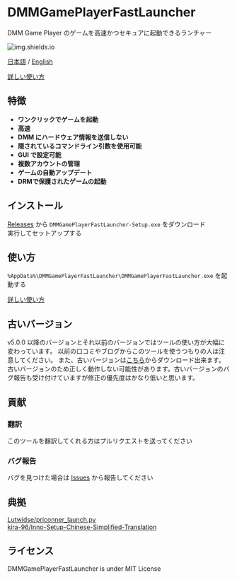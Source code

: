 # DMMGamePlayerFastLauncher

DMM Game Player のゲームを高速かつセキュアに起動できるランチャー

![img.shields.io](https://img.shields.io/github/downloads/fa0311/DMMGamePlayerFastLauncher/total)

[日本語](/README.md) / [English](/README-en.md)

[詳しい使い方](/docs/README-advance.md)

## 特徴

- **ワンクリックでゲームを起動**
- **高速**
- **DMM にハードウェア情報を送信しない**
- **隠されているコマンドライン引数を使用可能**
- **GUI で設定可能**
- **複数アカウントの管理**
- **ゲームの自動アップデート**
- **DRMで保護されたゲームの起動**

## インストール

[Releases](https://github.com/fa0311/DMMGamePlayerFastLauncher/releases) から `DMMGamePlayerFastLauncher-Setup.exe` をダウンロード  
実行してセットアップする

## 使い方

`%AppData%\DMMGamePlayerFastLauncher\DMMGamePlayerFastLauncher.exe` を起動する

[詳しい使い方](/docs/README-advance.md)

## 古いバージョン

v5.0.0 以降のバージョンとそれ以前のバージョンではツールの使い方が大幅に変わっています。
以前の口コミやブログからこのツールを使うつもりの人は注意してください。
また、古いバージョンは[こちら](https://github.com/fa0311/DMMGamePlayerFastLauncher/releases/tag/v4.9.0)からダウンロード出来ます。古いバージョンのため正しく動作しない可能性があります。古いバージョンのバグ報告も受け付けていますが修正の優先度はかなり低いと思います。

## 貢献

### 翻訳

このツールを翻訳してくれる方はプルリクエストを送ってください

### バグ報告

バグを見つけた場合は [Issues](https://github.com/fa0311/DMMGamePlayerFastLauncher/issues/new/choose) から報告してください

## 典拠

[Lutwidse/priconner_launch.py](https://gist.github.com/Lutwidse/82d8e7a20c96296bc0318f1cb6bf26ee)  
[kira-96/Inno-Setup-Chinese-Simplified-Translation](https://github.com/kira-96/Inno-Setup-Chinese-Simplified-Translation)

## ライセンス

DMMGamePlayerFastLauncher is under MIT License
